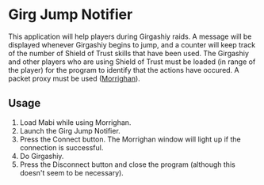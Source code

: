 # Girg Jump Notifier

This application will help players during Girgashiy raids. A message will be displayed whenever Girgashiy begins to jump, and a counter will keep track of the number of Shield of Trust skills that have been used. The Girgashiy and other players who are using Shield of Trust must be loaded (in range of the player) for the program to identify that the actions have occured. A packet proxy must be used ([Morrighan](http://aura-project.org/forum/topic/40-morrighan-client-proxy-updated-2015-12-13-v156/)).

## Usage
1. Load Mabi while using Morrighan.
2. Launch the Girg Jump Notifier.
3. Press the Connect button. The Morrighan window will light up if the connection is successful.
4. Do Girgashiy.
5. Press the Disconnect button and close the program (although this doesn't seem to be necessary).
